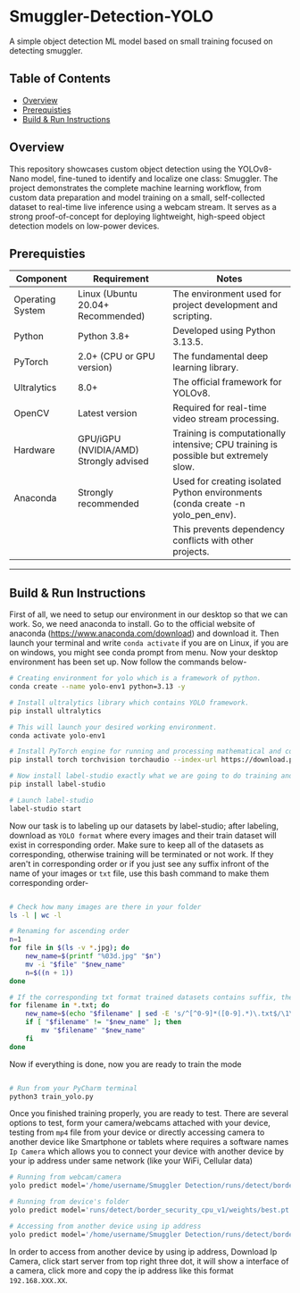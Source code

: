 # Smuggler-Detection-YOLO

A simple object detection ML model based on small training focused on detecting smuggler.

## Table of Contents
- [Overview](#overview)
- [Prerequisties](#prerequisties)
- [Build & Run Instructions](#build--run-instructions)
  
## Overview
This repository showcases custom object detection using the YOLOv8-Nano model, fine-tuned to identify and localize one class: Smuggler. The project demonstrates the complete machine learning workflow, from custom data preparation and model training on a small, self-collected dataset to real-time live inference using a webcam stream. It serves as a strong proof-of-concept for deploying lightweight, high-speed object detection models on low-power devices.
## Prerequisties
| **Component**      | **Requirement**                          | **Notes**                                                                                            |
|--------------------|------------------------------------------|------------------------------------------------------------------------------------------------------|
| Operating System   | Linux (Ubuntu 20.04+ Recommended)        | The environment used for project development and scripting.                                          |
| Python             | Python 3.8+                              | Developed using Python 3.13.5.                                                                       |
| PyTorch            | 2.0+ (CPU or GPU version)                | The fundamental deep learning library.                                                               |
| Ultralytics        | 8.0+                                     | The official framework for YOLOv8.                                                                   |
| OpenCV             | Latest version                           | Required for real-time video stream processing.                                                      |
| Hardware           | GPU/iGPU (NVIDIA/AMD) Strongly advised   | Training is computationally intensive; CPU training is possible but extremely slow.                  |
| Anaconda           | Strongly recommended                     | Used for creating isolated Python environments (conda create -n yolo_pen_env).                       |
|                    |                                          | This prevents dependency conflicts with other projects.                                              |
------------------------------------------------------------------------------------------------------------------------------------------------------------------------
## Build & Run Instructions

First of all, we need to setup our environment in our desktop so that we can work. So, we need anaconda to install. Go to the official website of anaconda (https://www.anaconda.com/download) and download it. Then launch your terminal and write `conda activate` if you are on Linux, if you are on windows, you might see conda prompt from menu. Now your desktop environment has been set up. Now follow the commands below-
```bash
# Creating environment for yolo which is a framework of python.
conda create --name yolo-env1 python=3.13 -y

# Install ultralytics library which contains YOLO framework.
pip install ultralytics

# This will launch your desired working environment.
conda activate yolo-env1

# Install PyTorch engine for running and processing mathematical and computational tasks. if you have only cpu.
pip install torch torchvision torchaudio --index-url https://download.pytorch.org/whl/cpu

# Now install label-studio exactly what we are going to do training and labeling our object by naming classes
pip install label-studio

# Launch label-studio
label-studio start
````
Now our task is to labeling up our datasets by label-studio; after labeling, download as `YOLO format` where every images and their train dataset will exist in corresponding order. Make sure to keep all of the datasets as corresponding, otherwise training will be terminated or not work. If they aren't in corresponding order or if you just see any suffix infront of the name of your images or `txt` file, use this bash command to make them corresponding order-

````bash

# Check how many images are there in your folder
ls -l | wc -l

# Renaming for ascending order
n=1
for file in $(ls -v *.jpg); do
    new_name=$(printf "%03d.jpg" "$n")
    mv -i "$file" "$new_name"
    n=$((n + 1))
done

# If the corresponding txt format trained datasets contains suffix, then use this command
for filename in *.txt; do
    new_name=$(echo "$filename" | sed -E 's/^[^0-9]*([0-9].*)\.txt$/\1\.txt/')
    if [ "$filename" != "$new_name" ]; then
        mv "$filename" "$new_name"
    fi
done
````
Now if everything is done, now you are ready to train the mode

````bash

# Run from your PyCharm terminal
python3 train_yolo.py
````

Once you finished training properly, you are ready to test. There are several options to test, form your camera/webcams attached with your device, testing from `mp4` file from your device or directly accessing camera to another device like Smartphone or tablets where requires a software names `Ip Camera` which allows you to connect your device with another device by your ip address under same network (like your WiFi, Cellular data) 

````bash
# Running from webcam/camera
yolo predict model='/home/username/Smuggler Detection/runs/detect/border_security_cpu_v1/weights/best.pt' source=0 show=True

# Running from device's folder
yolo predict model='runs/detect/border_security_cpu_v1/weights/best.pt' source='/home/username/Downloads/video.mp4' show=True

# Accessing from another device using ip address
yolo predict model='/home/username/Smuggler Detection/runs/detect/border_security_cpu_v1/weights/best.pt' source="http://192.168.XXX.XX:8080/video" show=True

````

In order to access from another device by using ip address, Download Ip Camera, click start server from top right three dot, it will show a interface of a camera, click more and copy the ip address like this format `192.168.XXX.XX`.
